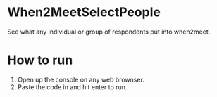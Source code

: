 # When2MeetSelectPeople
See what any individual or group of respondents put into when2meet.

# How to run
1. Open up the console on any web brownser.
2. Paste the code in and hit enter to run.
